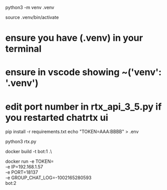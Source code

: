 python3 -m venv .venv

source .venv/bin/activate

# ensure you have (.venv) in your terminal
# ensure in vscode showing ~('venv': '.venv')
# edit port number in rtx_api_3_5.py if you restarted chatrtx ui

pip install -r requirements.txt
echo "TOKEN=AAA:BBBB" > .env

python3 rtx.py


docker build -t bot:1 .\


docker run -e TOKEN= \
           -e IP=192.168.1.57 \
           -e PORT=18137 \
           -e GROUP_CHAT_LOG=-1002165280593 \
           bot:2